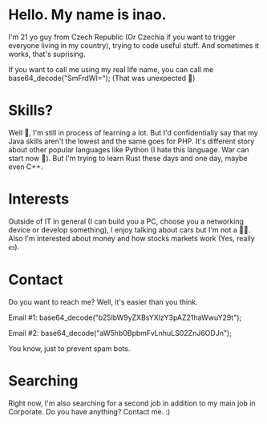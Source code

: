 # Hello. My name is inao.
I'm 21 yo guy from Czech Republic (Or Czechia if you want to trigger everyone living in my country), trying to code useful stuff. And sometimes it works, that's suprising.

If you want to call me using my real life name, you can call me base64_decode("SmFrdWI="); (That was unexpected 👀)

# Skills?
Well 🤔, I'm still in process of learning a lot. But I'd confidentially say that my Java skills aren't the lowest and the same goes for PHP. It's different story about other popular languages like Python (I hate this language. War can start now 🤯). But I'm trying to learn Rust these days and one day, maybe even C++.

# Interests
Outside of IT in general (I can build you a PC, choose you a networking device or develop something), I enjoy talking about cars but I'm not a 👨‍🔧. Also I'm interested about money and how stocks markets work (Yes, really 💵).

# Contact
Do you want to reach me? Well, it's easier than you think.

Email #1: base64_decode("b25lbW9yZXBsYXlzY3pAZ21haWwuY29t");

Email #2: base64_decode("aW5hb0BpbmFvLnhuLS02ZnJ6ODJn");

You know, just to prevent spam bots.

# Searching
Right now, I'm also searching for a second job in addition to my main job in Corporate.
Do you have anything? Contact me. :)
